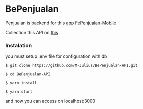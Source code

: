 # BePenjualan

Penjualan is backend for this app [FePenjualan-Mobile](https://github.com/M-Julius/FePenjualan-Mobile)

Collection this API on [this](https://drive.google.com/file/d/1aEXdvvIwMixrzhDH-RX96737ahxiSt2C/view?usp=drive_link)

### Instalation
you must setup .env file for configuration with db

```$ git clone https://github.com/M-Julius/BePenjualan-API.git```

```$ cd BePenjualan-API```

```$ yarn install```

```$ yarn start```

and now you can access on localhost:3000
